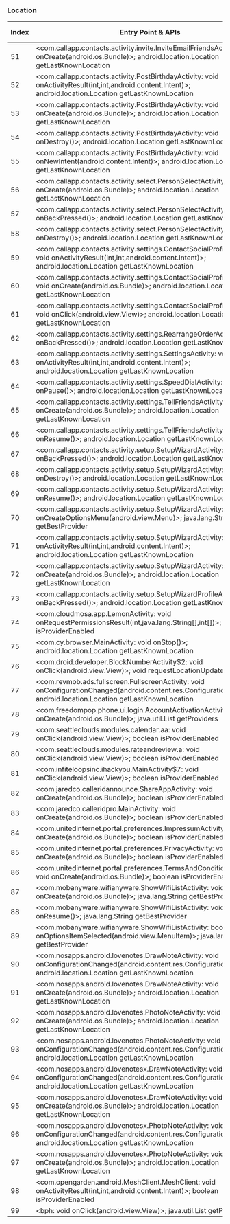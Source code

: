 ### Location
| Index | Entry Point & APIs | Screen shot | Resource id | Label |
| ------------- | ------------- | ------------- |-------------|-------------|
| 51 | <com.callapp.contacts.activity.invite.InviteEmailFriendsActivity: void onCreate(android.os.Bundle)>; android.location.Location getLastKnownLocation | ![](C:\Users\hfu\Documents\COSMOS\output\py\Play_win8\Communication\com.callapp.contacts\com.callapp.contacts.activity.invite.InviteEmailFriendsActivity.png) |  | |
| 52 | <com.callapp.contacts.activity.PostBirthdayActivity: void onActivityResult(int,int,android.content.Intent)>; android.location.Location getLastKnownLocation | ![](C:\Users\hfu\Documents\COSMOS\output\py\Play_win8\Communication\com.callapp.contacts\com.callapp.contacts.activity.PostBirthdayActivity.png) |  | |
| 53 | <com.callapp.contacts.activity.PostBirthdayActivity: void onCreate(android.os.Bundle)>; android.location.Location getLastKnownLocation | ![](C:\Users\hfu\Documents\COSMOS\output\py\Play_win8\Communication\com.callapp.contacts\com.callapp.contacts.activity.PostBirthdayActivity.png) |  | |
| 54 | <com.callapp.contacts.activity.PostBirthdayActivity: void onDestroy()>; android.location.Location getLastKnownLocation | ![](C:\Users\hfu\Documents\COSMOS\output\py\Play_win8\Communication\com.callapp.contacts\com.callapp.contacts.activity.PostBirthdayActivity.png) |  | |
| 55 | <com.callapp.contacts.activity.PostBirthdayActivity: void onNewIntent(android.content.Intent)>; android.location.Location getLastKnownLocation | ![](C:\Users\hfu\Documents\COSMOS\output\py\Play_win8\Communication\com.callapp.contacts\com.callapp.contacts.activity.PostBirthdayActivity.png) |  | |
| 56 | <com.callapp.contacts.activity.select.PersonSelectActivity: void onCreate(android.os.Bundle)>; android.location.Location getLastKnownLocation | ![](C:\Users\hfu\Documents\COSMOS\output\py\Play_win8\Communication\com.callapp.contacts\com.callapp.contacts.activity.select.PersonSelectActivity.png) |  | |
| 57 | <com.callapp.contacts.activity.select.PersonSelectActivity: void onBackPressed()>; android.location.Location getLastKnownLocation | ![](C:\Users\hfu\Documents\COSMOS\output\py\Play_win8\Communication\com.callapp.contacts\com.callapp.contacts.activity.select.PersonSelectActivity.png) |  | |
| 58 | <com.callapp.contacts.activity.select.PersonSelectActivity: void onDestroy()>; android.location.Location getLastKnownLocation | ![](C:\Users\hfu\Documents\COSMOS\output\py\Play_win8\Communication\com.callapp.contacts\com.callapp.contacts.activity.select.PersonSelectActivity.png) |  | |
| 59 | <com.callapp.contacts.activity.settings.ContactSocialProfileActivity: void onActivityResult(int,int,android.content.Intent)>; android.location.Location getLastKnownLocation | ![](C:\Users\hfu\Documents\COSMOS\output\py\Play_win8\Communication\com.callapp.contacts\com.callapp.contacts.activity.settings.ContactSocialProfileActivity.png) |  | |
| 60 | <com.callapp.contacts.activity.settings.ContactSocialProfileActivity: void onCreate(android.os.Bundle)>; android.location.Location getLastKnownLocation | ![](C:\Users\hfu\Documents\COSMOS\output\py\Play_win8\Communication\com.callapp.contacts\com.callapp.contacts.activity.settings.ContactSocialProfileActivity.png) |  | |
| 61 | <com.callapp.contacts.activity.settings.ContactSocialProfileActivity$2: void onClick(android.view.View)>; android.location.Location getLastKnownLocation | ![](C:\Users\hfu\Documents\COSMOS\output\py\Play_win8\Communication\com.callapp.contacts\com.callapp.contacts.activity.settings.ContactSocialProfileActivity.png) |  | |
| 62 | <com.callapp.contacts.activity.settings.RearrangeOrderActivity: void onBackPressed()>; android.location.Location getLastKnownLocation | ![](C:\Users\hfu\Documents\COSMOS\output\py\Play_win8\Communication\com.callapp.contacts\com.callapp.contacts.activity.settings.RearrangeOrderActivity.png) |  | |
| 63 | <com.callapp.contacts.activity.settings.SettingsActivity: void onActivityResult(int,int,android.content.Intent)>; android.location.Location getLastKnownLocation | ![](C:\Users\hfu\Documents\COSMOS\output\py\Play_win8\Communication\com.callapp.contacts\com.callapp.contacts.activity.settings.SettingsActivity.png) |  | |
| 64 | <com.callapp.contacts.activity.settings.SpeedDialActivity: void onPause()>; android.location.Location getLastKnownLocation | ![](C:\Users\hfu\Documents\COSMOS\output\py\Play_win8\Communication\com.callapp.contacts\com.callapp.contacts.activity.settings.SpeedDialActivity.png) |  | |
| 65 | <com.callapp.contacts.activity.settings.TellFriendsActivity: void onCreate(android.os.Bundle)>; android.location.Location getLastKnownLocation | ![](C:\Users\hfu\Documents\COSMOS\output\py\Play_win8\Communication\com.callapp.contacts\com.callapp.contacts.activity.settings.TellFriendsActivity.png) |  | |
| 66 | <com.callapp.contacts.activity.settings.TellFriendsActivity: void onResume()>; android.location.Location getLastKnownLocation | ![](C:\Users\hfu\Documents\COSMOS\output\py\Play_win8\Communication\com.callapp.contacts\com.callapp.contacts.activity.settings.TellFriendsActivity.png) |  | |
| 67 | <com.callapp.contacts.activity.setup.SetupWizardActivity: void onBackPressed()>; android.location.Location getLastKnownLocation | ![](C:\Users\hfu\Documents\COSMOS\output\py\Play_win8\Communication\com.callapp.contacts\com.callapp.contacts.activity.setup.SetupWizardActivity.png) |  | |
| 68 | <com.callapp.contacts.activity.setup.SetupWizardActivity: void onDestroy()>; android.location.Location getLastKnownLocation | ![](C:\Users\hfu\Documents\COSMOS\output\py\Play_win8\Communication\com.callapp.contacts\com.callapp.contacts.activity.setup.SetupWizardActivity.png) |  | |
| 69 | <com.callapp.contacts.activity.setup.SetupWizardActivity: void onResume()>; android.location.Location getLastKnownLocation | ![](C:\Users\hfu\Documents\COSMOS\output\py\Play_win8\Communication\com.callapp.contacts\com.callapp.contacts.activity.setup.SetupWizardActivity.png) |  | |
| 70 | <com.callapp.contacts.activity.setup.SetupWizardActivity: boolean onCreateOptionsMenu(android.view.Menu)>; java.lang.String getBestProvider | ![](C:\Users\hfu\Documents\COSMOS\output\py\Play_win8\Communication\com.callapp.contacts\com.callapp.contacts.activity.setup.SetupWizardActivity.png) |  | |
| 71 | <com.callapp.contacts.activity.setup.SetupWizardActivity: void onActivityResult(int,int,android.content.Intent)>; android.location.Location getLastKnownLocation | ![](C:\Users\hfu\Documents\COSMOS\output\py\Play_win8\Communication\com.callapp.contacts\com.callapp.contacts.activity.setup.SetupWizardActivity.png) |  | |
| 72 | <com.callapp.contacts.activity.setup.SetupWizardActivity: void onCreate(android.os.Bundle)>; android.location.Location getLastKnownLocation | ![](C:\Users\hfu\Documents\COSMOS\output\py\Play_win8\Communication\com.callapp.contacts\com.callapp.contacts.activity.setup.SetupWizardActivity.png) |  | |
| 73 | <com.callapp.contacts.activity.setup.SetupWizardProfileActivity: void onBackPressed()>; android.location.Location getLastKnownLocation | ![](C:\Users\hfu\Documents\COSMOS\output\py\Play_win8\Communication\com.callapp.contacts\com.callapp.contacts.activity.setup.SetupWizardProfileActivity.png) |  | |
| 74 | <com.cloudmosa.app.LemonActivity: void onRequestPermissionsResult(int,java.lang.String[],int[])>; boolean isProviderEnabled | ![](C:\Users\hfu\Documents\COSMOS\output\py\Play_win8\Communication\com.cloudmosa.puffinFree\com.cloudmosa.app.LemonActivity.png) |  | |
| 75 | <com.cy.browser.MainActivity: void onStop()>; android.location.Location getLastKnownLocation | ![](C:\Users\hfu\Documents\COSMOS\output\py\Play_win8\Communication\com.cy.browser\com.cy.browser.MainActivity.png) |  | |
| 76 | <com.droid.developer.BlockNumberActivity$2: void onClick(android.view.View)>; void requestLocationUpdates | ![](C:\Users\hfu\Documents\COSMOS\output\py\Play_win8\Communication\com.droid.caller.id.phone.number.location\com.droid.developer.BlockNumberActivity.png) |  | |
| 77 | <com.revmob.ads.fullscreen.FullscreenActivity: void onConfigurationChanged(android.content.res.Configuration)>; android.location.Location getLastKnownLocation | ![](C:\Users\hfu\Documents\COSMOS\output\py\Play_win8\Communication\com.free.phone.number.tracker\com.revmob.ads.fullscreen.FullscreenActivity.png) |  | |
| 78 | <com.freedompop.phone.ui.login.AccountActivationActivity: void onCreate(android.os.Bundle)>; java.util.List getProviders | ![](C:\Users\hfu\Documents\COSMOS\output\py\Play_win8\Communication\com.freedompop.ott\com.freedompop.phone.ui.login.AccountActivationActivity.png) |  | |
| 79 | <com.seattleclouds.modules.calendar.aa: void onClick(android.view.View)>; boolean isProviderEnabled | ![](C:\Users\hfu\Documents\COSMOS\output\py\Play_win8\Communication\com.freefacetimevideocall.magicappcallingmessaging\com.seattleclouds.modules.calendar.EventEditActivity.png) |  | |
| 80 | <com.seattleclouds.modules.rateandreview.a: void onClick(android.view.View)>; boolean isProviderEnabled | ![](C:\Users\hfu\Documents\COSMOS\output\py\Play_win8\Communication\com.freefacetimevideocall.magicappcallingmessaging\com.seattleclouds.modules.rateandreview.NewRateAndCommentActivity.png) |  | |
| 81 | <com.infiteloopsinc.ihackyou.MainActivity$7: void onClick(android.view.View)>; boolean isProviderEnabled | ![](C:\Users\hfu\Documents\COSMOS\output\py\Play_win8\Communication\com.infiteloopsinc.ihackyou\com.infiteloopsinc.ihackyou.MainActivity.png) |  | |
| 82 | <com.jaredco.calleridannounce.ShareAppActivity: void onCreate(android.os.Bundle)>; boolean isProviderEnabled | ![](C:\Users\hfu\Documents\COSMOS\output\py\Play_win8\Communication\com.jaredco.calleridannounce\com.jaredco.calleridannounce.ShareAppActivity.png) |  | |
| 83 | <com.jaredco.calleridpro.MainActivity: void onCreate(android.os.Bundle)>; boolean isProviderEnabled | ![](C:\Users\hfu\Documents\COSMOS\output\py\Play_win8\Communication\com.jaredco.calleridpro\com.jaredco.calleridpro.MainActivity.png) |  | |
| 84 | <com.unitedinternet.portal.preferences.ImpressumActivity: void onCreate(android.os.Bundle)>; boolean isProviderEnabled | ![](C:\Users\hfu\Documents\COSMOS\output\py\Play_win8\Communication\de.gmx.mobile.android.mail\com.unitedinternet.portal.preferences.ImpressumActivity.png) |  | |
| 85 | <com.unitedinternet.portal.preferences.PrivacyActivity: void onCreate(android.os.Bundle)>; boolean isProviderEnabled | ![](C:\Users\hfu\Documents\COSMOS\output\py\Play_win8\Communication\de.gmx.mobile.android.mail\com.unitedinternet.portal.preferences.PrivacyActivity.png) |  | |
| 86 | <com.unitedinternet.portal.preferences.TermsAndConditionsActivity: void onCreate(android.os.Bundle)>; boolean isProviderEnabled | ![](C:\Users\hfu\Documents\COSMOS\output\py\Play_win8\Communication\de.gmx.mobile.android.mail\com.unitedinternet.portal.preferences.TermsAndConditionsActivity.png) |  | |
| 87 | <com.mobanyware.wifianyware.ShowWifiListActivity: void onCreate(android.os.Bundle)>; java.lang.String getBestProvider | ![](C:\Users\hfu\Documents\COSMOS\output\py\Play_win8\Communication\com.mobanyware\com.mobanyware.wifianyware.ShowWifiListActivity.png) |  | |
| 88 | <com.mobanyware.wifianyware.ShowWifiListActivity: void onResume()>; java.lang.String getBestProvider | ![](C:\Users\hfu\Documents\COSMOS\output\py\Play_win8\Communication\com.mobanyware\com.mobanyware.wifianyware.ShowWifiListActivity.png) |  | |
| 89 | <com.mobanyware.wifianyware.ShowWifiListActivity: boolean onOptionsItemSelected(android.view.MenuItem)>; java.lang.String getBestProvider | ![](C:\Users\hfu\Documents\COSMOS\output\py\Play_win8\Communication\com.mobanyware\com.mobanyware.wifianyware.ShowWifiListActivity.png) |  | |
| 90 | <com.nosapps.android.lovenotes.DrawNoteActivity: void onConfigurationChanged(android.content.res.Configuration)>; android.location.Location getLastKnownLocation | ![](C:\Users\hfu\Documents\COSMOS\output\py\Play_win8\Communication\com.nosapps.android.lovenotes\com.nosapps.android.lovenotes.DrawNoteActivity.png) |  | |
| 91 | <com.nosapps.android.lovenotes.DrawNoteActivity: void onCreate(android.os.Bundle)>; android.location.Location getLastKnownLocation | ![](C:\Users\hfu\Documents\COSMOS\output\py\Play_win8\Communication\com.nosapps.android.lovenotes\com.nosapps.android.lovenotes.DrawNoteActivity.png) |  | |
| 92 | <com.nosapps.android.lovenotes.PhotoNoteActivity: void onCreate(android.os.Bundle)>; android.location.Location getLastKnownLocation | ![](C:\Users\hfu\Documents\COSMOS\output\py\Play_win8\Communication\com.nosapps.android.lovenotes\com.nosapps.android.lovenotes.PhotoNoteActivity.png) |  | |
| 93 | <com.nosapps.android.lovenotes.PhotoNoteActivity: void onConfigurationChanged(android.content.res.Configuration)>; android.location.Location getLastKnownLocation | ![](C:\Users\hfu\Documents\COSMOS\output\py\Play_win8\Communication\com.nosapps.android.lovenotes\com.nosapps.android.lovenotes.PhotoNoteActivity.png) |  | |
| 94 | <com.nosapps.android.lovenotesx.DrawNoteActivity: void onConfigurationChanged(android.content.res.Configuration)>; android.location.Location getLastKnownLocation | ![](C:\Users\hfu\Documents\COSMOS\output\py\Play_win8\Communication\com.nosapps.android.lovenotesx\com.nosapps.android.lovenotesx.DrawNoteActivity.png) |  | |
| 95 | <com.nosapps.android.lovenotesx.DrawNoteActivity: void onCreate(android.os.Bundle)>; android.location.Location getLastKnownLocation | ![](C:\Users\hfu\Documents\COSMOS\output\py\Play_win8\Communication\com.nosapps.android.lovenotesx\com.nosapps.android.lovenotesx.DrawNoteActivity.png) |  | |
| 96 | <com.nosapps.android.lovenotesx.PhotoNoteActivity: void onConfigurationChanged(android.content.res.Configuration)>; android.location.Location getLastKnownLocation | ![](C:\Users\hfu\Documents\COSMOS\output\py\Play_win8\Communication\com.nosapps.android.lovenotesx\com.nosapps.android.lovenotesx.PhotoNoteActivity.png) |  | |
| 97 | <com.nosapps.android.lovenotesx.PhotoNoteActivity: void onCreate(android.os.Bundle)>; android.location.Location getLastKnownLocation | ![](C:\Users\hfu\Documents\COSMOS\output\py\Play_win8\Communication\com.nosapps.android.lovenotesx\com.nosapps.android.lovenotesx.PhotoNoteActivity.png) |  | |
| 98 | <com.opengarden.android.MeshClient.MeshClient: void onActivityResult(int,int,android.content.Intent)>; boolean isProviderEnabled | ![](C:\Users\hfu\Documents\COSMOS\output\py\Play_win8\Communication\com.opengarden.android.MeshClient\com.opengarden.android.MeshClient.MeshClient.png) |  | |
| 99 | <bph: void onClick(android.view.View)>; java.util.List getProviders | ![](C:\Users\hfu\Documents\COSMOS\output\py\Play_win8\Communication\com.opera.browser\com.opera.android.OperaMainActivity.png) |  | |
